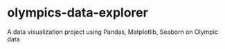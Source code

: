 # olympics-data-explorer
A data visualization project using Pandas, Matplotlib, Seaborn on Olympic data
